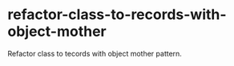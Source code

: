 # refactor-class-to-records-with-object-mother
Refactor class to tecords with object mother pattern.
